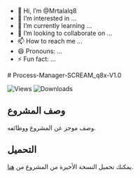- 👋 Hi, I’m @Mrtalalq8
- 👀 I’m interested in ...
- 🌱 I’m currently learning ...
- 💞️ I’m looking to collaborate on ...
- 📫 How to reach me ...
- 😄 Pronouns: ...
- ⚡ Fun fact: ...

<!---
Mrtalalq8/Mrtalalq8 is a ✨ special ✨ repository because its `README.md` (this file) appears on your GitHub profile.
You can click the Preview link to take a look at your changes.
---># Process-Manager-SCREAM_q8x-V1.0

![Views](https://komarev.com/ghpvc/?username=Mrtalalq8&style=flat-square)
![Downloads](https://img.shields.io/github/downloads/Mrtalalq8/Process-Manager-SCREAM_q8x-V1.0/total?style=flat-square)

## وصف المشروع
وصف موجز عن المشروع ووظائفه.

## التحميل
يمكنك تحميل النسخة الأخيرة من المشروع من [هنا](https://github.com/user-attachments/files/17497061/SCREAM_q8x.V1.0.zip).
